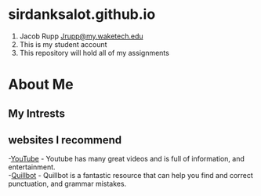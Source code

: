 # sirdanksalot.github.io
1. Jacob Rupp Jrupp@my.waketech.edu
2. This is my student account 
3. This repository will hold all of my assignments
# About Me
## My Intrests
## websites I recommend
-[YouTube](https://www.youtube.com/) - Youtube has many great videos and is full of information, and entertainment.  
-[Quillbot](https://quillbot.com/grammar-check) - Quillbot is a fantastic resource that can help you find and correct punctuation, and grammar mistakes.